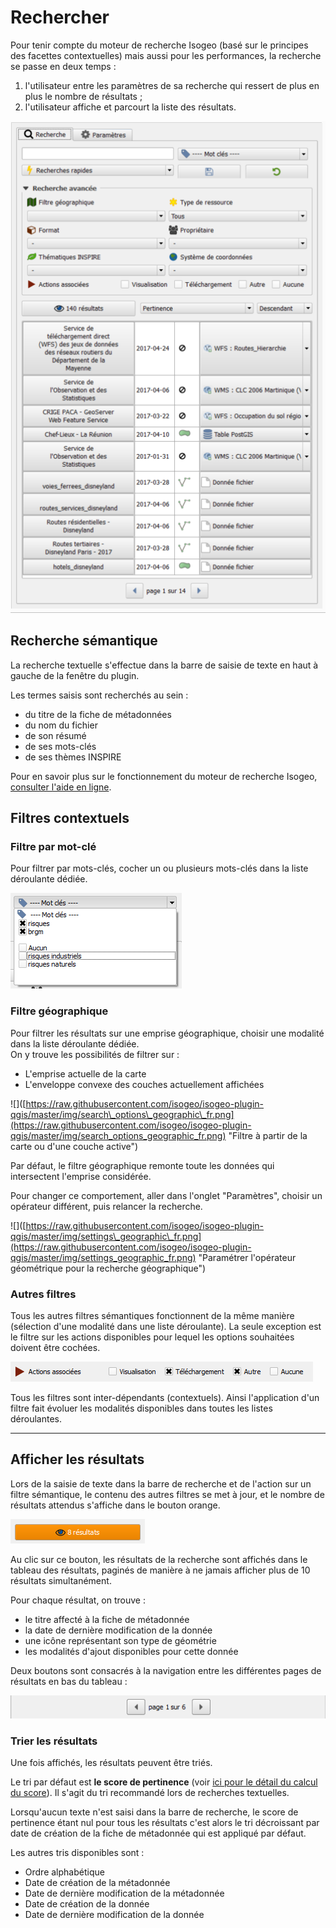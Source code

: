 # Rechercher

Pour tenir compte du moteur de recherche Isogeo \(basé sur le principes des facettes contextuelles\) mais aussi pour les performances, la recherche se passe en deux temps :

1. l'utilisateur entre les paramètres de sa recherche qui ressert de plus en plus le nombre de résultats ;
2. l'utilisateur affiche et parcourt la liste des résultats.

![](https://raw.githubusercontent.com/isogeo/isogeo-plugin-qgis/master/img/ui_tabs_main_search_empty_fr.png "Interface du plugin avec une recherche vide")

## Recherche sémantique

La recherche textuelle s'effectue dans la barre de saisie de texte en haut à gauche de la fenêtre du plugin.

Les termes saisis sont recherchés au sein :

* du titre de la fiche de métadonnées
* du nom du fichier
* de son résumé
* de ses mots-clés
* de ses thèmes INSPIRE

Pour en savoir plus sur le fonctionnement du moteur de recherche Isogeo, [consulter l'aide en ligne](http://help.isogeo.com/fr/features/inventory/search.html).

## Filtres contextuels

### Filtre par mot-clé

Pour filtrer par mots-clés, cocher un ou plusieurs mots-clés dans la liste déroulante dédiée.

![](https://raw.githubusercontent.com/isogeo/isogeo-plugin-qgis/master/img/search_options_keywords_fr.png "Filtre par mot-clé")

### Filtre géographique

Pour filtrer les résultats sur une emprise géographique, choisir une modalité dans la liste déroulante dédiée.   
On y trouve les possibilités de filtrer sur :

* L'emprise actuelle de la carte
* L'enveloppe convexe des couches actuellement affichées

!\[\]\([https://raw.githubusercontent.com/isogeo/isogeo-plugin-qgis/master/img/search\_options\_geographic\_fr.png](https://raw.githubusercontent.com/isogeo/isogeo-plugin-qgis/master/img/search_options_geographic_fr.png) "Filtre à partir de la carte ou d'une couche active"\)

Par défaut, le filtre géographique remonte toute les données qui intersectent l'emprise considérée.

Pour changer ce comportement, aller dans l'onglet "Paramètres", choisir un opérateur différent, puis relancer la recherche.

!\[\]\([https://raw.githubusercontent.com/isogeo/isogeo-plugin-qgis/master/img/settings\_geographic\_fr.png](https://raw.githubusercontent.com/isogeo/isogeo-plugin-qgis/master/img/settings_geographic_fr.png) "Paramétrer l'opérateur géométrique pour la recherche géographique"\)

### Autres filtres

Tous les autres filtres sémantiques fonctionnent de la même manière \(sélection d'une modalité dans une liste déroulante\). La seule exception est le filtre sur les actions disponibles pour lequel les options souhaitées doivent être cochées.

![](https://raw.githubusercontent.com/isogeo/isogeo-plugin-qgis/master/img/search_options_actions_fr.png "Filtre sur les actions associées")

Tous les filtres sont inter-dépendants \(contextuels\). Ainsi l'application d'un filtre fait évoluer les modalités disponibles dans toutes les listes déroulantes.

---

## Afficher les résultats

Lors de la saisie de texte dans la barre de recherche et de l'action sur un filtre sémantique, le contenu des autres filtres se met à jour, et le nombre de résultats attendus s'affiche dans le bouton orange.

![](https://raw.githubusercontent.com/isogeo/isogeo-plugin-qgis/master/img/search_results_show_fr.png)

Au clic sur ce bouton, les résultats de la recherche sont affichés dans le tableau des résultats, paginés de manière à ne jamais afficher plus de 10 résultats simultanément.

Pour chaque résultat, on trouve :

* le titre affecté à la fiche de métadonnée
* la date de dernière modification de la donnée
* une icône représentant son type de géométrie
* les modalités d'ajout disponibles pour cette donnée

Deux boutons sont consacrés à la navigation entre les différentes pages de résultats en bas du tableau :

![](https://raw.githubusercontent.com/isogeo/isogeo-plugin-qgis/master/img/search_results_pagination_fr.png "TODO")

### Trier les résultats

Une fois affichés, les résultats peuvent être triés.

Le tri par défaut est **le score de pertinence** \(voir [ici pour le détail du calcul du score](http://help.isogeo.com/fr/features/inventory/search.html#pertinence-)\). Il s'agit du tri recommandé lors de recherches textuelles.

Lorsqu'aucun texte n'est saisi dans la barre de recherche, le score de pertinence étant nul pour tous les résultats c'est alors le tri décroissant par date de création de la fiche de métadonnée qui est appliqué par défaut.

Les autres tris disponibles sont :

* Ordre alphabétique
* Date de création de la métadonnée
* Date de dernière modification de la métadonnée
* Date de création de la donnée
* Date de dernière modification de la donnée



